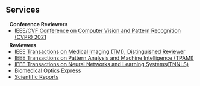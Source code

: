 ## Services

<h4 style="margin:0 10px 0;">Conference Reviewers</h4>

<ul style="margin:0 0 5px;">
  <li><a href="http://cvpr2021.thecvf.com/"><autocolor>IEEE/CVF Conference on Computer Vision and Pattern Recognition (CVPR) 2021</autocolor></a></li>
  <!-- <li><a href="http://iccv2021.thecvf.com/"><autocolor>IEEE/CVF International Conference on Computer Vision (ICCV) 2021</autocolor></a></li> -->
  <!-- <li><a href="https://eccv2022.ecva.net/"><autocolor>European Conference on Computer Vision (ECCV) 2022</autocolor></a></li> -->
</ul>

<h4 style="margin:0 10px 0;">Reviewers</h4>

<ul style="margin:0 0 20px;">
  <li><a href="https://www.ieeetmi.org/"><autocolor>IEEE Transactions on Medical Imaging (TMI), Distinguished Reviewer</autocolor></a></li>
  <li><a href="https://www.computer.org/csdl/journal/tp"><autocolor>IEEE Transactions on Pattern Analysis and Machine Intelligence (TPAMI)</autocolor></a></li>
  <li><a href="https://cis.ieee.org/publications/t-neural-networks-and-learning-systems"><autocolor>IEEE Transactions on Neural Networks and Learning Systems(TNNLS)</autocolor></a></li>
  <li><a href="https://opg.optica.org/boe/home.cfm"><autocolor>Biomedical Optics Express</autocolor></a></li>
  <li><a href="https://www.nature.com/srep/"><autocolor>Scientific Reports</autocolor></a></li>
</ul>